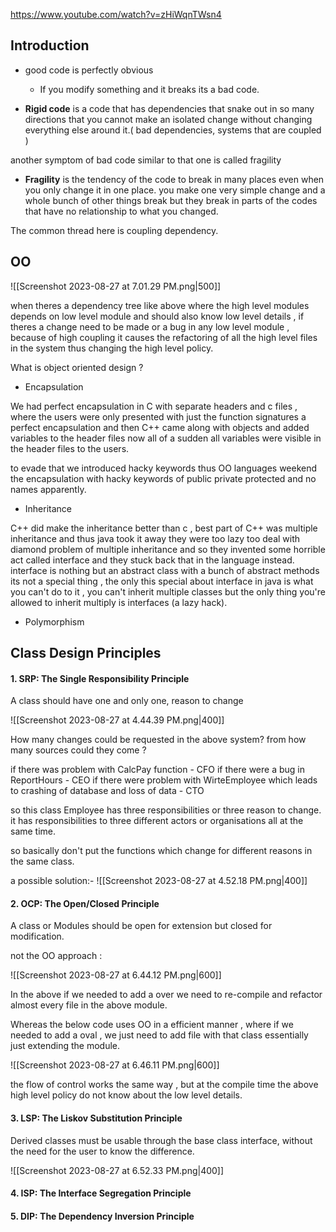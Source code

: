 

https://www.youtube.com/watch?v=zHiWqnTWsn4

## Introduction

- good code is perfectly obvious
	- If you modify something and it breaks its a bad code.

- **Rigid code** is a code that has dependencies that snake out in so many directions that you cannot make an isolated change without changing everything else around it.( bad dependencies, systems that are coupled )

another symptom of bad code similar to that one is called fragility

- **Fragility** is the tendency of the code to break in many places even when you only
change it in one place. you make one very simple change and a whole bunch of other things break but they break in parts of the codes that have no relationship to what you changed. 


The common thread here is coupling dependency. 

## OO

![[Screenshot 2023-08-27 at 7.01.29 PM.png|500]]

when theres a dependency tree like above where the high level modules depends on low level module and should also know low level details , if theres a change need to be made or a bug in any low level module , because of high coupling it causes the refactoring of all the high level files in the system thus changing the high level policy.


What is object oriented design ?

- Encapsulation 

We had perfect encapsulation in C with separate headers and c files , where the users were only presented with just the function signatures a perfect encapsulation and then C++ came along with objects and added variables to the header files now all of a sudden all variables were visible in the header files to the users.

to evade that we introduced hacky keywords thus OO languages weekend the encapsulation with hacky keywords of public private protected and no names apparently. 

- Inheritance

C++ did make the inheritance better than c , best part of C++ was multiple inheritance and thus java took it away they were too lazy too deal with diamond problem of multiple inheritance and so they invented some horrible act called interface  and they stuck back that in the language instead. interface is nothing but an abstract class with a bunch of abstract methods its not a special thing , the only this special about interface in java is what you can't do to it , you can't inherit multiple classes but the only thing you're allowed to inherit multiply is interfaces (a lazy hack).


- Polymorphism 










## Class Design Principles

#### 1. SRP: The Single Responsibility Principle

A class should have one and only one, reason to change

![[Screenshot 2023-08-27 at 4.44.39 PM.png|400]]

How many changes could be requested in the above system? from how many sources could they come ? 

if there was problem with CalcPay function  - CFO
if there were a bug in ReportHours - CEO
if there were problem with WirteEmployee which leads to crashing of database and loss of data - CTO 

so this class Employee has three responsibilities or three reason to change. it has responsibilities to three different actors or organisations all at the same time.

so basically don't put the functions which change for different reasons in the same class.

a possible solution:-
![[Screenshot 2023-08-27 at 4.52.18 PM.png|400]]

#### 2. OCP: The Open/Closed Principle

A class or Modules should be open for extension but closed for modification.


not the OO approach : 

![[Screenshot 2023-08-27 at 6.44.12 PM.png|600]]

In the above if we needed to add a over we need to re-compile and refactor almost every file in the above module. 

Whereas the below code uses OO in a efficient manner , where if we needed to add a oval , we just need to add file with that class essentially just extending the module.

![[Screenshot 2023-08-27 at 6.46.11 PM.png|600]]

the flow of control works the same way , but at the compile time the above high level policy do not know about the low level details.

#### 3. LSP: The Liskov Substitution Principle

Derived classes must be usable through the base class interface, without the need for the user to know the difference.

![[Screenshot 2023-08-27 at 6.52.33 PM.png|400]]


#### 4. ISP: The Interface Segregation Principle

#### 5. DIP: The Dependency Inversion Principle







